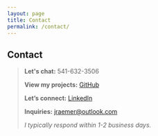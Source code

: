 ```yaml
---
layout: page
title: Contact
permalink: /contact/
---
```


## Contact

> **Let's chat:** 541-632-3506
> 
> **View my projects:** [GitHub](https://github.com/JerricaRaemer)
>  
> **Let’s connect:** [LinkedIn](https://www.linkedin.com/in/jerrica-raemer/)
> 
> **Inquiries:** jraemer@outlook.com
> 
> *I typically respond within 1-2 business days.*
>
